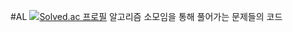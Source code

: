 #AL
[![Solved.ac
프로필](http://mazassumnida.wtf/api/v2/generate_badge?boj=simhani1)](https://solved.ac/simhani1)
알고리즘 소모임을 통해 풀어가는 문제들의 코드

